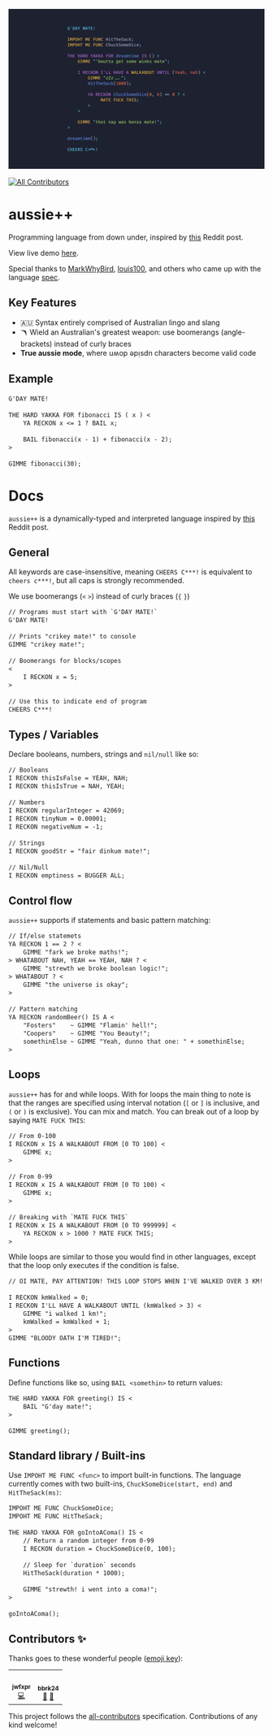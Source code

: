 ![aussie_plus_plus](assets/code.png)
<!-- ALL-CONTRIBUTORS-BADGE:START - Do not remove or modify this section -->
[![All Contributors](https://img.shields.io/badge/all_contributors-2-orange.svg?style=flat-square)](#contributors-)
<!-- ALL-CONTRIBUTORS-BADGE:END -->
# aussie++

Programming language from down under, inspired by [this](https://www.reddit.com/r/ProgrammerHumor/comments/oa8chw/australian_programming_language/) Reddit post.

View live demo [here](http://aussieplusplus.vercel.app/).

Special thanks to [MarkWhyBird](https://github.com/MarkWhybird), [louis100](https://github.com/louis1001), and others who came up with the language [spec](https://github.com/louis1001/c---/issues/5).

## Key Features
* 🇦🇺 Syntax entirely comprised of Australian lingo and slang
* 🪃 Wield an Australian's greatest weapon: use boomerangs (angle-brackets) instead of curly braces
* **True aussie mode**, where uʍop ǝpᴉsdn characters become valid code

## Example
```
G'DAY MATE!

THE HARD YAKKA FOR fibonacci IS ( x ) <
    YA RECKON x <= 1 ? BAIL x;

    BAIL fibonacci(x - 1) + fibonacci(x - 2);
>

GIMME fibonacci(30);
```


# Docs
`aussie++` is a dynamically-typed and interpreted language inspired by [this](https://www.reddit.com/r/ProgrammerHumor/comments/oa8chw/australian_programming_language/) Reddit post. 

## General
All keywords are case-insensitive,
meaning `CHEERS C***!` is equivalent to `cheers c***!`, but all caps is strongly recommended.

We use boomerangs (`<` `>`) instead of curly braces (`{` `}`)

```aussie
// Programs must start with `G'DAY MATE!`
G'DAY MATE!

// Prints "crikey mate!" to console
GIMME "crikey mate!";

// Boomerangs for blocks/scopes
<
	I RECKON x = 5;
>

// Use this to indicate end of program
CHEERS C***!
```


## Types / Variables
Declare booleans, numbers, strings and `nil/null` like so:
```aussie
// Booleans
I RECKON thisIsFalse = YEAH, NAH;
I RECKON thisIsTrue = NAH, YEAH;

// Numbers
I RECKON regularInteger = 42069;
I RECKON tinyNum = 0.00001;
I RECKON negativeNum = -1;

// Strings
I RECKON goodStr = "fair dinkum mate!";

// Nil/Null
I RECKON emptiness = BUGGER ALL;
```

## Control flow
`aussie++` supports if statements and basic pattern matching:
```aussie
// If/else statemets
YA RECKON 1 == 2 ? <
	GIMME "fark we broke maths!";
> WHATABOUT NAH, YEAH == YEAH, NAH ? <
	GIMME "strewth we broke boolean logic!";
> WHATABOUT ? <
	GIMME "the universe is okay";
>

// Pattern matching
YA RECKON randomBeer() IS A <
	"Fosters"    ~ GIMME "Flamin' hell!";
	"Coopers"    ~ GIMME "You Beauty!";
	somethinElse ~ GIMME "Yeah, dunno that one: " + somethinElse;
>
```

## Loops
`aussie++` has for and while loops. With for loops the main thing to note is that the ranges are specified using interval notation (`[` or `]` is inclusive, and `(` or `)` is exclusive). You can mix and match. You can break out of a loop by saying `MATE FUCK THIS`:
```aussie
// From 0-100
I RECKON x IS A WALKABOUT FROM [0 TO 100] <
	GIMME x;
>

// From 0-99
I RECKON x IS A WALKABOUT FROM [0 TO 100) <
	GIMME x;
>

// Breaking with `MATE FUCK THIS`
I RECKON x IS A WALKABOUT FROM [0 TO 999999] <
	YA RECKON x > 1000 ? MATE FUCK THIS;
>
```

While loops are similar to those you would find in other languages, except that the loop only executes if the condition is false.

```aussie
// OI MATE, PAY ATTENTION! THIS LOOP STOPS WHEN I'VE WALKED OVER 3 KM!

I RECKON kmWalked = 0;
I RECKON I'LL HAVE A WALKABOUT UNTIL (kmWalked > 3) <
	GIMME "i walked 1 km!";
	kmWalked = kmWalked + 1;
>
GIMME "BLOODY OATH I'M TIRED!";
```

## Functions
Define functions like so, using `BAIL <somethin>` to return values:
```aussie
THE HARD YAKKA FOR greeting() IS <
	BAIL "G'day mate!";
>

GIMME greeting();
```

## Standard library / Built-ins
Use `IMPOHT ME FUNC <func>` to import built-in functions. The language currently comes with two built-ins, `ChuckSomeDice(start, end)` and `HitTheSack(ms)`:

```aussie
IMPOHT ME FUNC ChuckSomeDice;
IMPOHT ME FUNC HitTheSack;

THE HARD YAKKA FOR goIntoAComa() IS <
	// Return a random integer from 0-99
	I RECKON duration = ChuckSomeDice(0, 100);

	// Sleep for `duration` seconds
	HitTheSack(duration * 1000);

	GIMME "strewth! i went into a coma!";
>

goIntoAComa();
```

## Contributors ✨

Thanks goes to these wonderful people ([emoji key](https://allcontributors.org/docs/en/emoji-key)):

<!-- ALL-CONTRIBUTORS-LIST:START - Do not remove or modify this section -->
<!-- prettier-ignore-start -->
<!-- markdownlint-disable -->
<table>
  <tr>
    <td align="center"><a href="https://github.com/jwfxpr"><img src="https://avatars.githubusercontent.com/u/20788820?v=4?s=100" width="100px;" alt=""/><br /><sub><b>jwfxpr</b></sub></a><br /><a href="https://github.com/zackradisic/aussieplusplus/commits?author=jwfxpr" title="Code">💻</a></td>
    <td align="center"><a href="https://github.com/bbrk24"><img src="https://avatars.githubusercontent.com/u/25109429?v=4?s=100" width="100px;" alt=""/><br /><sub><b>bbrk24</b></sub></a><br /><a href="#ideas-bbrk24" title="Ideas, Planning, & Feedback">🤔</a> <a href="https://github.com/zackradisic/aussieplusplus/issues?q=author%3Abbrk24" title="Bug reports">🐛</a></td>
  </tr>
</table>

<!-- markdownlint-restore -->
<!-- prettier-ignore-end -->

<!-- ALL-CONTRIBUTORS-LIST:END -->

This project follows the [all-contributors](https://github.com/all-contributors/all-contributors) specification. Contributions of any kind welcome!